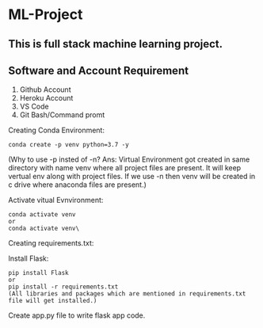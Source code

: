 # ML-Project
## This is full stack machine learning project.

## Software and Account Requirement
1.  Github Account
2.  Heroku Account
3.  VS Code
4.  Git Bash/Command promt


Creating Conda Environment:
```
conda create -p venv python=3.7 -y
```
(Why to use -p insted of -n? 
Ans: Virtual Environment got created in same directory with name venv where all project files are present. It will keep vertual env along with project files. If we use -n then venv will be created in c drive where anaconda files are present.)


Activate vitual Evnvironment:
```
conda activate venv
or
conda activate venv\
```

Creating requirements.txt:

Install Flask:
```
pip install Flask
or
pip install -r requirements.txt
(All libraries and packages which are mentioned in requirements.txt file will get installed.)
```

Create app.py file to write flask app code.



